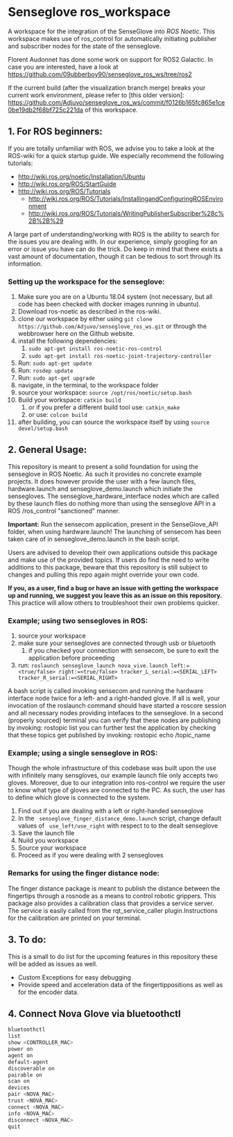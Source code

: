 # Senseglove ros_workspace
A workspace for the integration of the SenseGlove into _ROS Noetic_.
This workspace makes use of ros_control for automatically initiating publisher and subscriber nodes for the state of the senseglove.

Florent Audonnet has done some work on support for ROS2 Galactic. In case you are interested, have a look at https://github.com/09ubberboy90/senseglove_ros_ws/tree/ros2

If the current build (after the visualization branch merge) breaks your current work environment, please refer to [this older version]: https://github.com/Adjuvo/senseglove_ros_ws/commit/f0126b165fc865e1ce0be19db2f68bf725c221da of this workspace.

## 1. For ROS beginners: ##
If you are totally unfamiliar with ROS, we advise you to take a look at the ROS-wiki for a quick startup guide.
We especially recommend the following tutorials:
* http://wiki.ros.org/noetic/Installation/Ubuntu
* http://wiki.ros.org/ROS/StartGuide
* http://wiki.ros.org/ROS/Tutorials
    * http://wiki.ros.org/ROS/Tutorials/InstallingandConfiguringROSEnvironment
    * http://wiki.ros.org/ROS/Tutorials/WritingPublisherSubscriber%28c%2B%2B%29

A large part of understanding/working with ROS is the ability to search for the issues you are dealing with. In our experience, simply googling for an error or issue you have can do the trick. Do keep in mind that there exists a vast amount of documentation, though it can be tedious to sort through its information.

### Setting up the workspace for the senseglove: ###
1. Make sure you are on a Ubuntu 18.04 system (not necessary, but all code has been checked with docker images running in ubuntu).
2. Download ros-noetic as described in the ros-wiki.
3. clone our workspace by either using `git clone https://github.com/Adjuvo/senseglove_ros_ws.git` or through the webbrowser here on the Github website.
4. install the following dependencies:
    1. `sudo apt-get install ros-noetic-ros-control`
    2. `sudo apt-get install ros-noetic-joint-trajectory-controller`
5. Run: `sudo apt-get update`
6. Run: `rosdep update`
7. Run: `sudo apt-get upgrade`
8. navigate, in the terminal, to the workspace folder
9. source your workspace: `source /opt/ros/noetic/setup.bash`
10. Build your workspace: `catkin build`
    1. or if you prefer a different build tool use: `catkin_make`
    2. or use: `colcon build`
11. after building, you can source the workspace itself by using `source devel/setup.bash`

## 2. General Usage: ##
This repository is meant to present a solid foundation for using the senseglove in ROS Noetic. As such it provides no
concrete example projects. It does however provide the user with a few launch files, hardware.launch and senseglove_demo.launch
which initiate the sensegloves.
The senseglove_hardware_interface nodes which are called by these launch files do nothing more than using the senseglove API
in a ROS /ros_control "sanctioned" manner.

__Important:__ Run the sensecom application, present in the SenseGlove_API folder, when using hardware.launch! The launching of sensecom
has been taken care of in senseglove_demo.launch in the bash script.

Users are advised to develop their own applications outside this package and make use of the provided topics. If users do find the need to 
write additions to this package, beware that this repository is still subject to changes and pulling this repo again might override your own code.

**If you, as a user, find a bug or have an issue with getting the workspace up and running, we suggest you leave this as an issue on this repository.**
This practice will allow others to troubleshoot their own problems quicker.

### Example; using two sensegloves in ROS: ###
1. source your workspace
2. make sure your sensegloves are connected through usb or bluetooth
    1. if you checked your connection with sensecom, be sure to exit the application before proceeding
3. run: `roslaunch senseglove_launch nova_vive.launch left:=<true/false> right:=<true/false> tracker_L_serial:=<SERIAL_LEFT> tracker_R_serial:=<SERIAL_RIGHT>`

A bash script is called invoking sensecom and running the hardware interface node twice for a left- and a right-handed glove.
If all is well, your invocation of the roslaunch command should have started a roscore session and all necessary nodes providing intefaces to the senseglove.
In a second (properly sourced) terminal you can verify that these nodes are publishing by invoking: rostopic list
you can further test the application by checking that these topics get published by invoking: rostopic echo /topic_name

### Example; using a single senseglove in ROS: ###
Though the whole infrastructure of this codebase was built upon the use with infinitely many sensgloves, our example launch file only accepts two gloves.
Moreover, due to our integration into ros-control we require the user to know what type of gloves are connected to the PC.
As such, the user has to define which glove is connected to the system.

1. Find out if you are dealing with a left or right-handed senseglove
2. In the ` senseglove_finger_distance_demo.launch` script, change default values of ` use_left/use_right` with respect to to the dealt senseglove
3. Save the launch file
4. Nuild you workspace
5. Source your workspace
6. Proceed as if you were dealing with 2 sensegloves

### Remarks for using the finger distance node: ###
The finger distance package is meant to publish the distance between the fingertips through a rosnode as a means to control robotic grippers. This package also provides a calibration class that provides a service server. The service is easily called from the rqt_service_caller plugin.Instructions for the calibration are printed on your terminal.
## 3. To do: ##
This is a small to do list for the upcoming features in this repository these will be added as issues as well.
* Custom Exceptions for easy debugging
* Provide speed and acceleration data of the fingertippositions as well as for the encoder data.

## 4. Connect Nova Glove via bluetoothctl
```bash
bluetoothctl
list
show <CONTROLLER_MAC>
power on
agent on
default-agent
discoverable on
pairable on
scan on
devices
pair <NOVA_MAC>
trust <NOVA_MAC>
connect <NOVA_MAC>
info <NOVA_MAC>
disconnect <NOVA_MAC>
quit
```